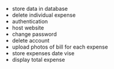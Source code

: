 - store data in database 
- delete individual expense
- authentication
- host website
- change password 
- delete account
- upload photos of bill for each expense
- store expenses date vise
- display total expense